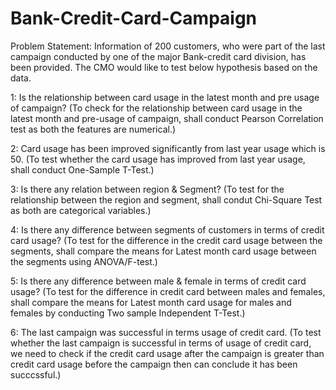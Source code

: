 # Bank-Credit-Card-Campaign

Problem Statement: Information of 200 customers, who were part of the last campaign conducted by one of the major Bank-credit card division, has been provided. The CMO would like to test below hypothesis based on the data.

1: Is the relationship between card usage in the latest month and pre usage of campaign?
(To check for the relationship between card usage in the latest month and pre-usage of campaign, shall conduct Pearson Correlation test as both the features are numerical.)

2: Card usage has been improved significantly from last year usage which is 50.
(To test whether the card usage has improved from last year usage, shall conduct One-Sample T-Test.)

3: Is there any relation between region & Segment?
(To test for the relationship between the region and segment, shall condut Chi-Square Test as both are categorical variables.)

4: Is there any difference between segments of customers in terms of credit card usage?
(To test for the difference in the credit card usage between the segments, shall compare the means for Latest month card usage between the segments using ANOVA/F-test.)

5: Is there any difference between male & female in terms of credit card usage?
(To test for the difference in credit card between males and females, shall compare the means for Latest month card usage for males and females by conducting Two sample Independent T-Test.)

6: The last campaign was successful in terms usage of credit card.
(To test whether the last campaign is successful in terms of usage of credit card, we need to check if the credit card usage after the campaign is greater than credit card usage before the campaign then can conclude it has been succcssful.)
